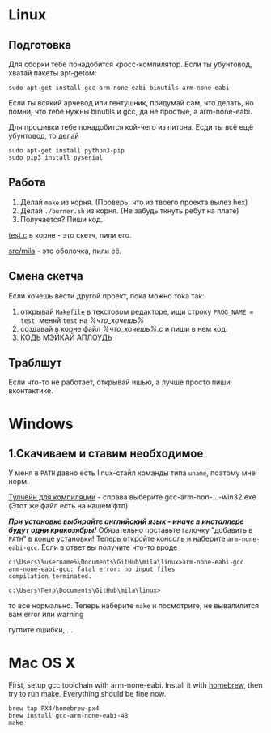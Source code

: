 Linux
=====

Подготовка
----------
Для сборки тебе понадобится кросс-компилятор. Если ты убунтовод, хватай пакеты apt-getом:

    sudo apt-get install gcc-arm-none-eabi binutils-arm-none-eabi
  
Если ты всякий арчевод или гентушник, придумай сам, что делать, но помни, что тебе нужны binutils и gcc, да не простые, а arm-none-eabi.

Для прошивки тебе понадобится кой-чего из питона. Есди ты всё ещё убунтовод, то делай

    sudo apt-get install python3-pip
    sudo pip3 install pyserial

Работа
------

1. Делай `make` из корня. (Проверь, что из твоего проекта вылез hex)
2. Делай `./burner.sh` из корня. (Не забудь ткнуть ребут на плате)
3. Получается? Пиши код.

[test.c](test.c) в корне - это скетч, пили его.

[src/mila](src/mila) - это оболочка, пили её.

Смена скетча
------------

Если хочешь вести другой проект, пока можно тока так:

1. открывай `Makefile` в текстовом редакторе, ищи строку `PROG_NAME = test`, меняй `test` на  *%что_хочешь%*
2. создавай в корне файл *%что_хочешь%.c* и пиши в нем код. 
3. КОДЬ МЭЙКАЙ АПЛОУДЬ

Траблшут
--------

Если что-то не работает, открывай ишью, а лучше просто пиши вконтактике.



Windows
=====

1.Скачиваем и ставим необходимое
---

У меня в `PATH` давно есть linux-стайл команды типа `uname`, поэтому мне норм.

[Тулчейн для компиляции](https://launchpad.net/gcc-arm-embedded) - справа выберите gcc-arm-non-...-win32.exe (Этот же файл есть на нашем фтп)

***При установке выбирайте английский язык - иначе в инсталлере будут одни кракозябры!*** Обязательно поставьте галочку "добавить в `PATH`" в конце установки! Теперь откройте консоль и наберите `arm-none-eabi-gcc`. Если в ответ вы получите что-то вроде 

```
c:\Users\%username%\Documents\GitHub\mila\linux>arm-none-eabi-gcc
arm-none-eabi-gcc: fatal error: no input files
compilation terminated.

c:\Users\Петр\Documents\GitHub\mila\linux>
```
то все нормально. Теперь наберите `make` и посмотрите, не вывалилится вам error или warning

гуглите ошибки, ...


Mac OS X
=====

First, setup gcc toolchain with arm-none-eabi. Install it with [homebrew](http://brew.sh), then try to run make. Everything should be fine now.
```
brew tap PX4/homebrew-px4
brew install gcc-arm-none-eabi-48
make
```
